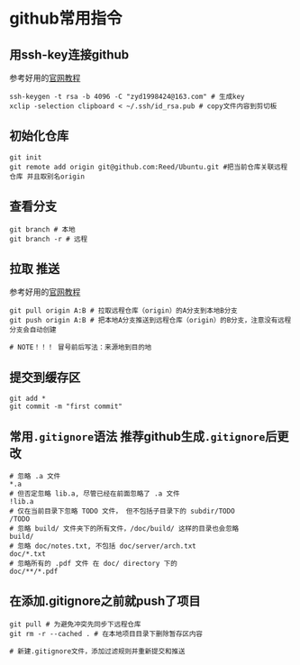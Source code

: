 # github常用指令

## 用ssh-key连接github
参考好用的[官网教程](https://docs.github.com/cn/github/authenticating-to-github/connecting-to-github-with-ssh/adding-a-new-ssh-key-to-your-github-account)
```shell
ssh-keygen -t rsa -b 4096 -C "zyd1998424@163.com" # 生成key
xclip -selection clipboard < ~/.ssh/id_rsa.pub # copy文件内容到剪切板
```

## 初始化仓库
```shell
git init
git remote add origin git@github.com:Reed/Ubuntu.git #把当前仓库关联远程仓库 并且取别名origin
```

## 查看分支
```shell
git branch # 本地
git branch -r # 远程
```
## 拉取 推送
参考好用的[官网教程](https://docs.github.com/cn/github/getting-started-with-github/using-git/getting-changes-from-a-remote-repository)
```shell
git pull origin A:B # 拉取远程仓库（origin）的A分支到本地B分支
git push origin A:B # 把本地A分支推送到远程仓库（origin）的B分支，注意没有远程分支会自动创建

# NOTE！！！ 冒号前后写法：来源地到目的地
```

## 提交到缓存区
```shell
git add *
git commit -m "first commit"
```

## 常用`.gitignore`语法 推荐github生成`.gitignore`后更改
```
# 忽略 .a 文件
*.a
# 但否定忽略 lib.a, 尽管已经在前面忽略了 .a 文件
!lib.a
# 仅在当前目录下忽略 TODO 文件， 但不包括子目录下的 subdir/TODO
/TODO
# 忽略 build/ 文件夹下的所有文件，/doc/build/ 这样的目录也会忽略
build/
# 忽略 doc/notes.txt, 不包括 doc/server/arch.txt
doc/*.txt
# 忽略所有的 .pdf 文件 在 doc/ directory 下的
doc/**/*.pdf
```

## 在添加.gitignore之前就push了项目 
```shell
git pull # 为避免冲突先同步下远程仓库 
git rm -r --cached . # 在本地项目目录下删除暂存区内容

# 新建.gitignore文件，添加过滤规则并重新提交和推送
```
